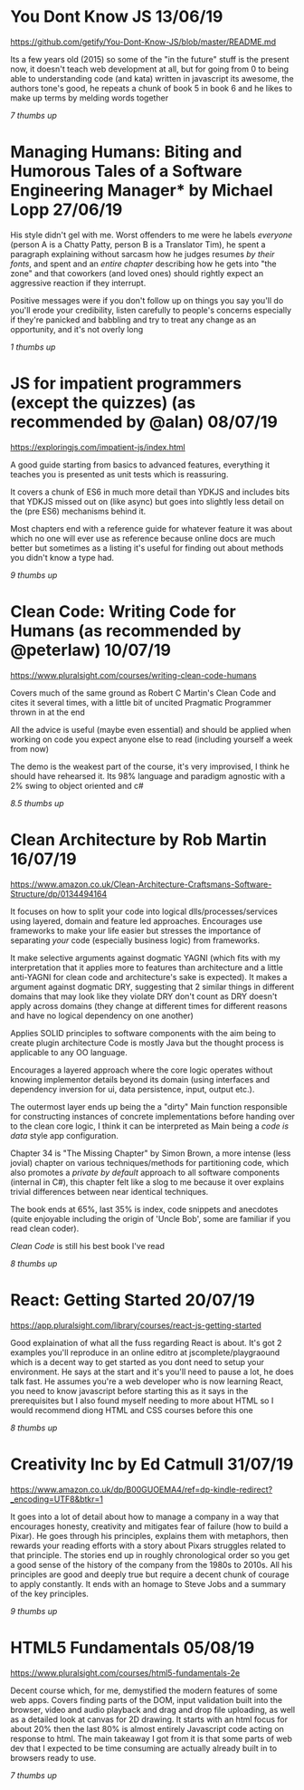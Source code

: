 # You Dont Know JS 13/06/19
https://github.com/getify/You-Dont-Know-JS/blob/master/README.md

Its a few years old (2015) so some of the "in the future" stuff is the present now, it doesn't teach web development at all, but for going from 0 to being able to understanding code (and kata) written in javascript its awesome, the authors tone's good, he repeats a chunk of book 5 in book 6 and he likes to make up terms by melding words together

*7 thumbs up*

# Managing Humans: Biting and Humorous Tales of a Software Engineering Manager* by Michael Lopp 27/06/19
His style didn't gel with me. Worst offenders to me were he labels _everyone_ (person A is a Chatty Patty, person B is a Translator Tim), he spent a paragraph explaining without sarcasm how he judges resumes _by their fonts_, and spent and an _entire chapter_ describing how he gets into "the zone" and that coworkers (and loved ones) should rightly expect an aggressive reaction if they interrupt.

Positive messages were if you don't follow up on things you say you'll do you'll erode your credibility, listen carefully to people's concerns especially if they're panicked and babbling and try to treat any change as an opportunity, and it's not overly long

*1 thumbs up*

# JS for impatient programmers (except the quizzes) (as recommended by @alan) 08/07/19
https://exploringjs.com/impatient-js/index.html

A good guide starting from basics to advanced features, everything it teaches you is presented as unit tests which is reassuring.

It covers a chunk of ES6 in much more detail than YDKJS and includes bits that YDKJS missed out on (like async) but goes into slightly less detail on the (pre ES6) mechanisms behind it.

Most chapters end with a reference guide for whatever feature it was about which no one will ever use as reference because online docs are much better but sometimes as a listing it's useful for finding out about methods you didn't know a type had.

*9 thumbs up*

# Clean Code: Writing Code for Humans (as recommended by @peterlaw) 10/07/19
https://www.pluralsight.com/courses/writing-clean-code-humans

Covers much of the same ground as Robert C Martin's Clean Code and cites it several times, with a little bit of uncited Pragmatic Programmer thrown in at the end

All the advice is useful (maybe even essential) and should be applied when working on code you expect anyone else to read (including yourself a week from now)

The demo is the weakest part of the course, it's very improvised, I think he should have rehearsed it.
Its 98% language and paradigm agnostic with a 2% swing to object oriented and c#

*8.5 thumbs up*

# Clean Architecture by Rob Martin 16/07/19
https://www.amazon.co.uk/Clean-Architecture-Craftsmans-Software-Structure/dp/0134494164

It focuses on how to split your code into logical dlls/processes/services using layered, domain and feature led approaches.
Encourages use frameworks to make your life easier but stresses the importance of separating _your_ code (especially business logic) from frameworks.

It make selective arguments against dogmatic YAGNI (which fits with my interpretation that it applies more to features than architecture and a little anti-YAGNI for clean code and architecture's sake is expected).
It makes a argument against dogmatic DRY, suggesting that 2 similar things in different domains that may look like they violate DRY don't count as DRY doesn't apply across domains (they change at different times for different reasons and have no logical dependency on one another)

Applies SOLID principles to software components with the aim being to create plugin architecture
Code is mostly Java but the thought process is applicable to any OO language.

Encourages a layered approach where the core logic operates without knowing implementor details beyond its domain (using interfaces and dependency inversion for ui, data persistence, input, output etc.).

The outermost layer ends up being the a "dirty" Main function responsible for constructing instances of concrete implementations before handing over to the clean core logic, I think it can be interpreted as Main being a _code is data_ style app configuration.

Chapter 34 is "The Missing Chapter" by Simon Brown, a more intense (less jovial) chapter on various techniques/methods for partitioning code, which also promotes a _private by default_ approach to all software components (internal in C#), this chapter felt like a slog to me because it over explains trivial differences between near identical techniques.

The book ends at 65%, last 35% is index, code snippets and anecdotes (quite enjoyable including the origin of 'Uncle Bob', some are familiar if you read clean coder).

_Clean Code_ is still his best book I've read

*8 thumbs up*

# React: Getting Started 20/07/19
https://app.pluralsight.com/library/courses/react-js-getting-started

Good explaination of what all the fuss regarding React is about. It's got 2 examples you'll reproduce in an online editro at jscomplete/playgraound which is a decent way to get started as you dont need to setup your environment. He says at the start and it's you'll need to pause a lot, he does talk fast. He assumes you're a web developer who is now learning React, you need to know javascript before starting this as it says in the prerequisites but I also found myself needing to more about HTML so I would recommend diong HTML and CSS courses before this one

*8 thumbs up*

# Creativity Inc by Ed Catmull 31/07/19
https://www.amazon.co.uk/dp/B00GUOEMA4/ref=dp-kindle-redirect?_encoding=UTF8&btkr=1

It goes into a lot of detail about how to manage a company in a way that encourages honesty, creativity and mitigates fear of failure (how to build a Pixar). He goes through his principles, explains them with metaphors, then rewards your reading efforts with a story about Pixars struggles related to that principle. The stories end up in roughly chronological order so you get a good sense of the history of the company from the 1980s to 2010s. All his principles are good and deeply true but require a decent chunk of courage to apply constantly.
It ends with an homage to Steve Jobs and a summary of the key principles.

*9 thumbs up*

# HTML5 Fundamentals 05/08/19
https://www.pluralsight.com/courses/html5-fundamentals-2e

Decent course which, for me, demystified the modern features of some web apps. Covers finding parts of the DOM, input validation built into the browser, video and audio playback and drag and drop file uploading, as well as a detailed look at canvas for 2D drawing. It starts with an html focus for about 20% then the last 80% is almost entirely Javascript code acting on response to html. The main takeaway I got from it is that some parts of web dev that I expected to be time consuming are actually already built in to browsers ready to use.

*7 thumbs up*
